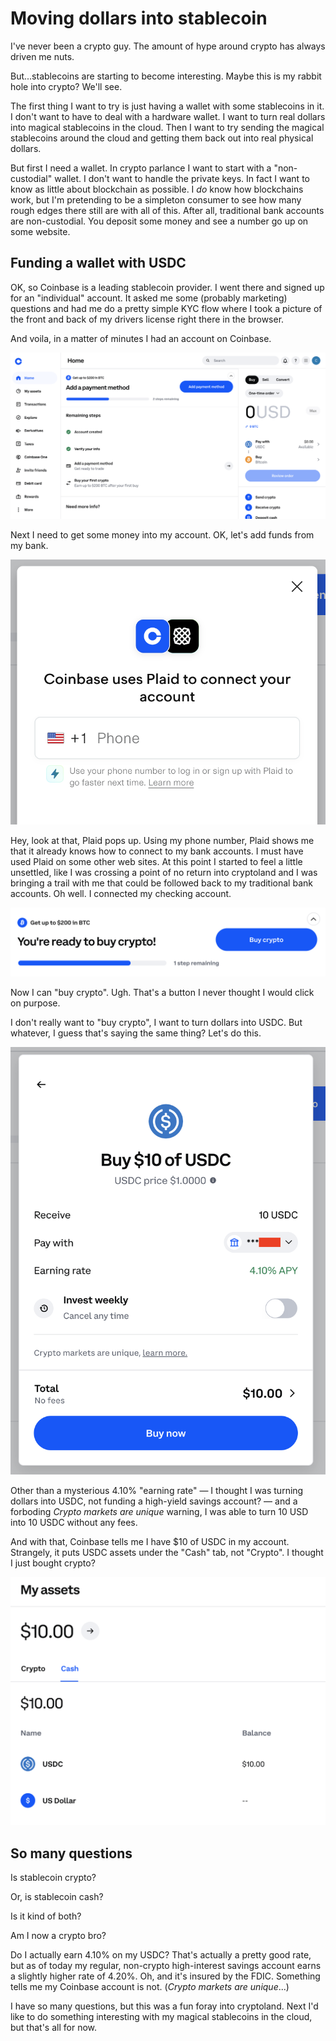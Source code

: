 # Moving dollars into stablecoin

I've never been a crypto guy. The amount of hype around crypto has always driven me nuts.

But...stablecoins are starting to become interesting. Maybe this is my rabbit hole into crypto? We'll see.

The first thing I want to try is just having a wallet with some stablecoins in it. I don't want to have to deal with a hardware wallet. I want to turn real dollars into magical stablecoins in the cloud. Then I want to try sending the magical stablecoins around the cloud and getting them back out into real physical dollars.

But first I need a wallet. In crypto parlance I want to start with a "non-custodial" wallet. I don't want to handle the private keys. In fact I want to know as little about blockchain as possible. I _do_ know how blockchains work, but I'm pretending to be a simpleton consumer to see how many rough edges there still are with all of this. After all, traditional bank accounts are non-custodial. You deposit some money and see a number go up on some website.

## Funding a wallet with USDC

OK, so Coinbase is a leading stablecoin provider. I went there and signed up for an "individual" account. It asked me some (probably marketing) questions and had me do a pretty simple KYC flow where I took a picture of the front and back of my drivers license right there in the browser.

And voila, in a matter of minutes I had an account on Coinbase.

![account-ready](/img/moving-dollars-into-stablecoin/account-ready.png)

Next I need to get some money into my account. OK, let's add funds from my bank.

![hello-plaid](/img/moving-dollars-into-stablecoin/hello-plaid.png)

Hey, look at that, Plaid pops up. Using my phone number, Plaid shows me that it already knows how to connect to my bank accounts. I must have used Plaid on some other web sites. At this point I started to feel a little unsettled, like I was crossing a point of no return into cryptoland and I was bringing a trail with me that could be followed back to my traditional bank accounts. Oh well. I connected my checking account.

![buy-crypto](/img/moving-dollars-into-stablecoin/buy-crypto.png)

Now I can "buy crypto". Ugh. That's a button I never thought I would click on purpose.

I don't really want to "buy crypto", I want to turn dollars into USDC. But whatever, I guess that's saying the same thing? Let's do this.

![summary-screen](/img/moving-dollars-into-stablecoin/summary-screen.png)

Other than a mysterious 4.10% "earning rate" &mdash; I thought I was turning dollars into USDC, not funding a high-yield savings account? &mdash; and a forboding _Crypto markets are unique_ warning, I was able to turn 10 USD into 10 USDC without any fees.

And with that, Coinbase tells me I have $10 of USDC in my account. Strangely, it puts USDC assets under the "Cash" tab, not "Crypto". I thought I just bought crypto?

![my-assets.png](/img/moving-dollars-into-stablecoin/my-assets.png)

## So many questions

Is stablecoin crypto?

Or, is stablecoin cash?

Is it kind of both?

Am I now a crypto bro?

Do I actually earn 4.10% on my USDC? That's actually a pretty good rate, but as of today my regular, non-crypto high-interest savings account earns a slightly higher rate of 4.20%. Oh, and it's insured by the FDIC. Something tells me my Coinbase account is not. (_Crypto markets are unique_...)

I have so many questions, but this was a fun foray into cryptoland. Next I'd like to do something interesting with my magical stablecoins in the cloud, but that's all for now.